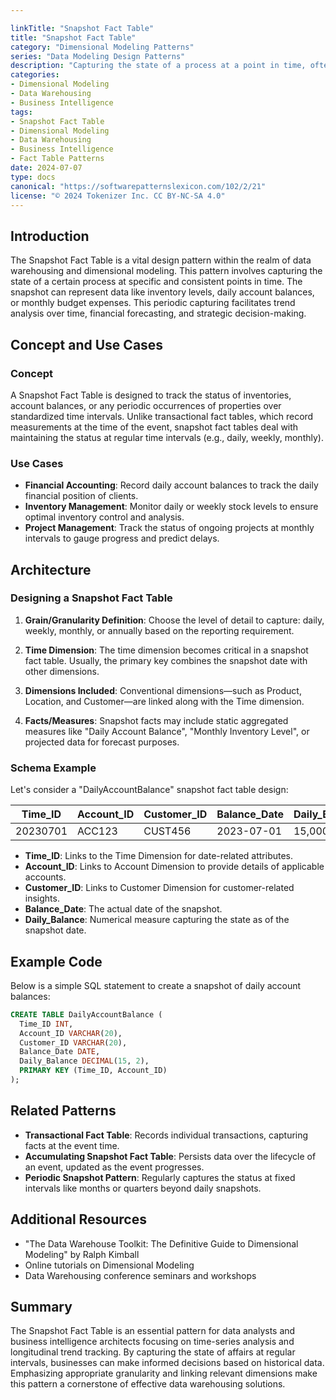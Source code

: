 ```yaml
---

linkTitle: "Snapshot Fact Table"
title: "Snapshot Fact Table"
category: "Dimensional Modeling Patterns"
series: "Data Modeling Design Patterns"
description: "Capturing the state of a process at a point in time, often used for inventory or balances such as daily account balances in a bank."
categories:
- Dimensional Modeling
- Data Warehousing
- Business Intelligence
tags:
- Snapshot Fact Table
- Dimensional Modeling
- Data Warehousing
- Business Intelligence
- Fact Table Patterns
date: 2024-07-07
type: docs
canonical: "https://softwarepatternslexicon.com/102/2/21"
license: "© 2024 Tokenizer Inc. CC BY-NC-SA 4.0"
---
```



## Introduction
The Snapshot Fact Table is a vital design pattern within the realm of data warehousing and dimensional modeling. This pattern involves capturing the state of a certain process at specific and consistent points in time. The snapshot can represent data like inventory levels, daily account balances, or monthly budget expenses. This periodic capturing facilitates trend analysis over time, financial forecasting, and strategic decision-making. 

## Concept and Use Cases

### Concept
A Snapshot Fact Table is designed to track the status of inventories, account balances, or any periodic occurrences of properties over standardized time intervals. Unlike transactional fact tables, which record measurements at the time of the event, snapshot fact tables deal with maintaining the status at regular time intervals (e.g., daily, weekly, monthly).

### Use Cases
- **Financial Accounting**: Record daily account balances to track the daily financial position of clients.
- **Inventory Management**: Monitor daily or weekly stock levels to ensure optimal inventory control and analysis.
- **Project Management**: Track the status of ongoing projects at monthly intervals to gauge progress and predict delays.

## Architecture

### Designing a Snapshot Fact Table
1. **Grain/Granularity Definition**: Choose the level of detail to capture: daily, weekly, monthly, or annually based on the reporting requirement.
   
2. **Time Dimension**: The time dimension becomes critical in a snapshot fact table. Usually, the primary key combines the snapshot date with other dimensions.

3. **Dimensions Included**: Conventional dimensions—such as Product, Location, and Customer—are linked along with the Time dimension.

4. **Facts/Measures**: Snapshot facts may include static aggregated measures like "Daily Account Balance", "Monthly Inventory Level", or projected data for forecast purposes.

### Schema Example
Let's consider a "DailyAccountBalance" snapshot fact table design:

| Time_ID  | Account_ID | Customer_ID | Balance_Date | Daily_Balance |
|----------|------------|-------------|--------------|---------------|
| 20230701 | ACC123     | CUST456     | 2023-07-01   | 15,000.00     |

- **Time_ID**: Links to the Time Dimension for date-related attributes.
- **Account_ID**: Links to Account Dimension to provide details of applicable accounts.
- **Customer_ID**: Links to Customer Dimension for customer-related insights.
- **Balance_Date**: The actual date of the snapshot.
- **Daily_Balance**: Numerical measure capturing the state as of the snapshot date.

## Example Code

Below is a simple SQL statement to create a snapshot of daily account balances:

```sql
CREATE TABLE DailyAccountBalance (
  Time_ID INT,
  Account_ID VARCHAR(20),
  Customer_ID VARCHAR(20),
  Balance_Date DATE,
  Daily_Balance DECIMAL(15, 2),
  PRIMARY KEY (Time_ID, Account_ID)
);
```

## Related Patterns

- **Transactional Fact Table**: Records individual transactions, capturing facts at the event time.
- **Accumulating Snapshot Fact Table**: Persists data over the lifecycle of an event, updated as the event progresses.
- **Periodic Snapshot Pattern**: Regularly captures the status at fixed intervals like months or quarters beyond daily snapshots.

## Additional Resources
- "The Data Warehouse Toolkit: The Definitive Guide to Dimensional Modeling" by Ralph Kimball
- Online tutorials on Dimensional Modeling
- Data Warehousing conference seminars and workshops

## Summary
The Snapshot Fact Table is an essential pattern for data analysts and business intelligence architects focusing on time-series analysis and longitudinal trend tracking. By capturing the state of affairs at regular intervals, businesses can make informed decisions based on historical data. Emphasizing appropriate granularity and linking relevant dimensions make this pattern a cornerstone of effective data warehousing solutions.


